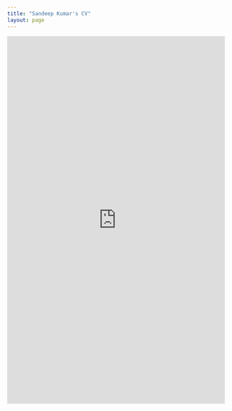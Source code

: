 ```yaml
---
title: "Sandeep Kumar's CV"
layout: page
---
```


<embed src="https://github.com/sandeep-kumaar/sandeep_kumar.github.io//sandeep_cv.pdf" width="100%" height="850px"/>
